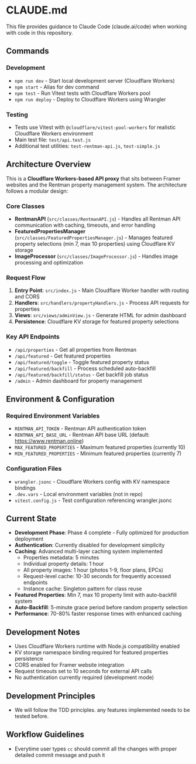 # CLAUDE.md

This file provides guidance to Claude Code (claude.ai/code) when working with code in this repository.

## Commands

### Development
- `npm run dev` - Start local development server (Cloudflare Workers)
- `npm start` - Alias for dev command
- `npm test` - Run Vitest tests with Cloudflare Workers pool
- `npm run deploy` - Deploy to Cloudflare Workers using Wrangler

### Testing
- Tests use Vitest with `@cloudflare/vitest-pool-workers` for realistic Cloudflare Workers environment
- Main test file: `test/api.test.js`
- Additional test utilities: `test-rentman-api.js`, `test-simple.js`

## Architecture Overview

This is a **Cloudflare Workers-based API proxy** that sits between Framer websites and the Rentman property management system. The architecture follows a modular design:

### Core Classes
- **RentmanAPI** (`src/classes/RentmanAPI.js`) - Handles all Rentman API communication with caching, timeouts, and error handling
- **FeaturedPropertiesManager** (`src/classes/FeaturedPropertiesManager.js`) - Manages featured property selections (min 7, max 10 properties) using Cloudflare KV storage
- **ImageProcessor** (`src/classes/ImageProcessor.js`) - Handles image processing and optimization

### Request Flow
1. **Entry Point**: `src/index.js` - Main Cloudflare Worker handler with routing and CORS
2. **Handlers**: `src/handlers/propertyHandlers.js` - Process API requests for properties
3. **Views**: `src/views/adminView.js` - Generate HTML for admin dashboard
4. **Persistence**: Cloudflare KV storage for featured property selections

### Key API Endpoints
- `/api/properties` - Get all properties from Rentman
- `/api/featured` - Get featured properties 
- `/api/featured/toggle` - Toggle featured property status
- `/api/featured/backfill` - Process scheduled auto-backfill
- `/api/featured/backfill/status` - Get backfill job status
- `/admin` - Admin dashboard for property management

## Environment & Configuration

### Required Environment Variables
- `RENTMAN_API_TOKEN` - Rentman API authentication token
- `RENTMAN_API_BASE_URL` - Rentman API base URL (default: https://www.rentman.online)
- `MAX_FEATURED_PROPERTIES` - Maximum featured properties (currently 10)
- `MIN_FEATURED_PROPERTIES` - Minimum featured properties (currently 7)

### Configuration Files
- `wrangler.jsonc` - Cloudflare Workers config with KV namespace bindings
- `.dev.vars` - Local environment variables (not in repo)
- `vitest.config.js` - Test configuration referencing wrangler.jsonc

## Current State
- **Development Phase**: Phase 4 complete - Fully optimized for production deployment
- **Authentication**: Currently disabled for development simplicity
- **Caching**: Advanced multi-layer caching system implemented
  - Properties metadata: 5 minutes
  - Individual property details: 1 hour
  - All property images: 1 hour (photos 1-9, floor plans, EPCs)
  - Request-level cache: 10-30 seconds for frequently accessed endpoints
  - Instance cache: Singleton pattern for class reuse
- **Featured Properties**: Min 7, max 10 property limit with auto-backfill system
- **Auto-Backfill**: 5-minute grace period before random property selection
- **Performance**: 70-80% faster response times with enhanced caching

## Development Notes
- Uses Cloudflare Workers runtime with Node.js compatibility enabled  
- KV storage namespace binding required for featured properties persistence
- CORS enabled for Framer website integration
- Request timeouts set to 10 seconds for external API calls
- No authentication currently required (development mode)

## Development Principles
- We will follow the TDD principles. any features implemented needs to be tested before.

## Workflow Guidelines
- Everytime user types `cc` should commit all the changes with proper detailed commit message and push it